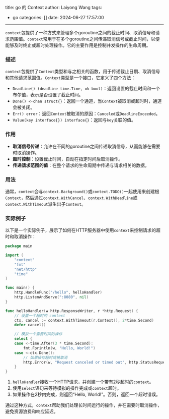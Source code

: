 title: go 的 Context
author: Laiyong Wang
tags:
  - go
categories: []
date: 2024-06-27 17:57:00
---
`context`包提供了一种方式来管理多个goroutine之间的截止时间、取消信号和请求范围值。`context`常用于在多个goroutine之间传递取消信号或截止时间，以便能够及时终止或超时处理操作。它的主要作用是控制并发操作的生命周期。

### 描述

`context`包提供了`Context`类型和与之相关的函数，用于传递截止日期、取消信号和其他请求范围值。`Context`类型是一个接口，它定义了四个方法：

- `Deadline() (deadline time.Time, ok bool)`：返回设置的截止时间和一个布尔值，表示是否设置了截止时间。
- `Done() <-chan struct{}`：返回一个通道，当`Context`被取消或超时时，通道会被关闭。
- `Err() error`：返回`Context`被取消的原因：`Canceled`或`DeadlineExceeded`。
- `Value(key interface{}) interface{}`：返回与`key`关联的值。

### 作用

- **取消信号传递**：允许在不同的goroutine之间传递取消信号，从而能够在需要时取消操作。
- **超时控制**：设置截止时间，自动在指定时间后取消操作。
- **传递请求范围的值**：在整个请求的生命周期中传递与请求相关的数据。

### 用法

通常，`context`会与`context.Background()`或`context.TODO()`一起使用来创建根`Context`，然后通过`context.WithCancel`、`context.WithDeadline`或`context.WithTimeout`派生出子`Context`。

### 实际例子

以下是一个实际例子，展示了如何在HTTP服务器中使用`context`来控制请求的超时和取消操作：

```go
package main

import (
	"context"
	"fmt"
	"net/http"
	"time"
)

func main() {
	http.HandleFunc("/hello", helloHandler)
	http.ListenAndServe(":8080", nil)
}

func helloHandler(w http.ResponseWriter, r *http.Request) {
	// 设置一个超时的 context
	ctx, cancel := context.WithTimeout(r.Context(), 2*time.Second)
	defer cancel()

	// 模拟一个需要时间的操作
	select {
	case <-time.After(3 * time.Second):
		fmt.Fprintln(w, "Hello, World!")
	case <-ctx.Done():
		// 如果操作超时或被取消
		http.Error(w, "Request canceled or timed out", http.StatusRequestTimeout)
	}
}
```

1. `helloHandler`接收一个HTTP请求，并创建一个带有2秒超时的`context`。
2. 使用`select`语句来等待模拟的操作完成或`context`超时。
3. 如果操作在2秒内完成，则返回“Hello, World!”。否则，返回一个超时错误。

通过这种方式，`context`帮助我们处理长时间运行的操作，并在需要时取消操作，避免资源浪费和响应延迟。